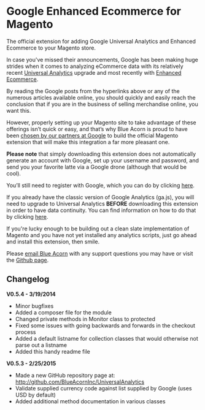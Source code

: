 # Google Enhanced Ecommerce for Magento
The official extension for adding Google Universal Analytics and Enhanced Ecommerce to your Magento store.


In case you've missed their announcements, Google has been making huge strides when it comes to analyzing eCommerce data with its relatively recent [Universal Analytics](https://support.google.com/analytics/answer/2790010?hl=en) upgrade and most recently with [Enhanced Ecommerce](https://support.google.com/analytics/answer/6014841?hl=en).

By reading the Google posts from the hyperlinks above or any of the numerous articles available online, you should quickly and easily reach the conclusion that if you are in the business of selling merchandise online, you want this.

However, properly setting up your Magento site to take advantage of these offerings isn’t quick or easy, and that’s why Blue Acorn is proud to have been [chosen by our partners at Google](http://analytics.blogspot.com/2014/11/brian-gavin-diamonds-sees-60-increase.html) to build the official Magento extension that will make this integration a far more pleasant one.

**Please note** that simply downloading this extension does not automatically generate an account with Google, set up your username and password, and send you your favorite latte via a Google drone (although that would be cool).

You’ll still need to register with Google, which you can do by clicking [here](https://support.google.com/analytics/answer/1008015).

If you already have the classic version of Google Analytics (ga.js), you will need to upgrade to Universal Analytics **BEFORE** downloading this extension in order to have data continuity. You can find information on how to do that by clicking [here](https://developers.google.com/analytics/devguides/collection/upgrade/).

If you're lucky enough to be building out a clean slate implementation of Magento and you have not yet installed any analytics scripts, just go ahead and install this extension, then smile.

Please [email Blue Acorn](mailto:modulesupport@blueacorn.com) with any support questions you may have or visit the [Github page](http://github.com/BlueAcornInc/UniversalAnalytics).

Changelog
---------

**V0.5.4 - 3/19/2014**
- Minor bugfixes
- Added a composer file for the module
- Changed private methods in Monitor class to protected
- Fixed some issues with going backwards and forwards in the checkout process
- Added a default listname for collection classes that would otherwise not parse out a listname
- Added this handy readme file

**V0.5.3 - 2/25/2015**
- Made a new GitHub repository page at: http://github.com/BlueAcornInc/UniversalAnalytics
- Validate supplied currency code against list supplied by Google (uses USD by default)
- Added additional method documentation in various classes
